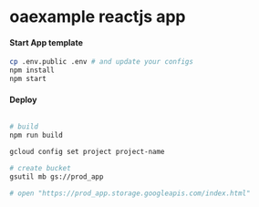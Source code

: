 # oaexample reactjs app

#### Start App template

```sh
cp .env.public .env # and update your configs
npm install
npm start
```

#### Deploy

```sh

# build
npm run build

gcloud config set project project-name

# create bucket
gsutil mb gs://prod_app

# open "https://prod_app.storage.googleapis.com/index.html"



```
